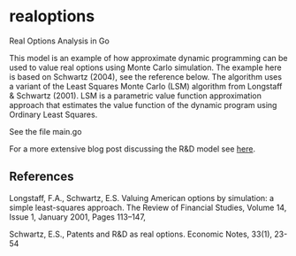 # realoptions
Real Options Analysis in Go

This model is an example of how approximate dynamic programming can be used to value 
real options using Monte Carlo simulation. The example here is based on Schwartz (2004), see
the reference below. The algorithm uses a variant of the Least Squares Monte Carlo (LSM) algorithm
from Longstaff & Schwartz (2001). LSM is a parametric value function approximation approach that estimates
the value function of the dynamic program using Ordinary Least Squares.

See the file main.go

For a more extensive blog post discussing the R&D model see <a href="https://freeholdfinance.com/2021/04/01/valuing-rd-and-patents-with-real-options-analysis/">here</a>.

## References
Longstaff, F.A., Schwartz, E.S. Valuing American options by simulation: a simple least-squares approach. 
The Review of Financial Studies, Volume 14, Issue 1, January 2001, Pages 113–147, 

Schwartz, E.S., Patents and R&D as real options. Economic Notes, 33(1), 23-54


